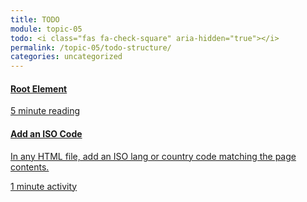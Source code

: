 ```yaml
---
title: TODO
module: topic-05
todo: <i class="fas fa-check-square" aria-hidden="true"></i>
permalink: /topic-05/todo-structure/
categories: uncategorized
---
```


<div class="row text-center">
  <div class="col-lg-4">
    <div class="bs-component">
      <div class="list-group">
        <div class="list-group-item">
         <a href="https://developer.mozilla.org/en-US/docs/Web/HTML/Element/html#:~:text=The%20HTML%20element%20represents,be%20descendants%20of%20this%20element.&text=None.&text=One%20element%2C%20followed,by%20one%20element." target="_blank" class="list-group-item">
           <i class="icon-hw fas fa-hand-paper" aria-hidden="true"></i>
          <h4 class="list-group-item-heading">Root Element</h4>
          <div class="divider-hw"></div>
          <p class="list-group-item-text"><i class="far fa-clock" aria-hidden="true"></i> 5 minute reading</p>
          </a>
        </div>
      </div>
    </div>
  </div>
  <div class="col-lg-4">
    <div class="bs-component">
      <div class="list-group">
        <a href="../html-lang-attribute/" target="_blank" class="list-group-item">
          <i class="icon-hw fas fa-file-medical-alt" aria-hidden="true"></i>
          <h4 class="list-group-item-heading">Add an ISO Code</h4>
          <p class="list-group-item-text">In any HTML file, add an ISO lang or country code matching the page contents.</p>
          <div class="divider-hw"></div>
          <p class="list-group-item-text"><i class="far fa-clock" aria-hidden="true"></i> 1 minute activity</p>
        </a>
      </div>
    </div>
  </div>
</div>
